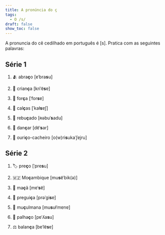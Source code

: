 ```yaml
---
title: A pronúncia do ç
tags:
  - O /s/
draft: false
show_toc: false
---
```

A pronuncia do cê cedilhado em português é [s]. Pratica com as seguintes palavras: 

## Série 1

1. <e-moji> 🫂 </e-moji> abra<b>ç</b>o [ɐˈbra**s**u]

2. <e-moji> 👧 </e-moji> crian<b>ç</b>a [kriˈɐ̃**s**ɐ]

3. <e-moji> 💪 </e-moji> for<b>ç</b>a [ˈfor**s**ɐ]

4. <e-moji> 👖</e-moji> cal<b>ç</b>as [ˈkaɫ**s**ɐʃ]

5. <e-moji> 🍬 </e-moji> rebu<b>ç</b>ado [ʀəbuˈ**s**adu]

6. <e-moji> 🕺</e-moji> dan<b>ç</b>ar [dɐ̃ˈ**s**ar]

7. <e-moji> 🦔 </e-moji> ouri<b>ç</b>o-cacheiro [o(w)ri**s**ukaˈʃɐjru]

## Série 2

1. <e-moji> 🏷️ </e-moji> pre<b>ç</b>o [ˈpre**s**u]

2. <e-moji> 🇲🇿 </e-moji> Mo<b>ç</b>ambique [mu**s**ɐ̃ˈbik(ə)]

3. <e-moji> 🍏 </e-moji> ma<b>ç</b>ã [mɐˈ**s**ɐ̃]

4. <e-moji> 🦥 </e-moji> pregui<b>ç</b>a [prəˈɡi**s**ɐ]

5. <e-moji> 🧕  </e-moji> mu<b>ç</b>ulmana [mu**s**uɫˈmɐnɐ]

6. <e-moji> 🤡 </e-moji> palha<b>ç</b>o [pɐˈʎa**s**u]

7. <e-moji> ⚖️ </e-moji> balan**ç**a [bɐˈlɐ̃**s**ɐ]
